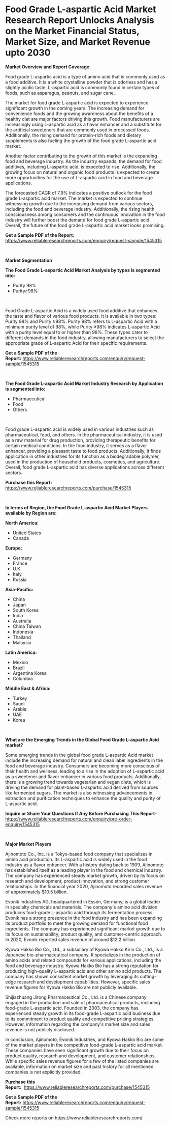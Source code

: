 <p><h1>Food Grade L-aspartic Acid Market Research Report Unlocks Analysis on the Market Financial Status, Market Size, and Market Revenue upto 2030</h1></p><p><strong>Market Overview and Report Coverage</strong></p>
<p><p>Food grade L-aspartic acid is a type of amino acid that is commonly used as a food additive. It is a white crystalline powder that is odorless and has a slightly acidic taste. L-aspartic acid is commonly found in certain types of foods, such as asparagus, peanuts, and sugar cane.</p><p>The market for food grade L-aspartic acid is expected to experience significant growth in the coming years. The increasing demand for convenience foods and the growing awareness about the benefits of a healthy diet are major factors driving this growth. Food manufacturers are increasingly using L-aspartic acid as a flavor enhancer and a substitute for the artificial sweeteners that are commonly used in processed foods. Additionally, the rising demand for protein-rich foods and dietary supplements is also fueling the growth of the food grade L-aspartic acid market.</p><p>Another factor contributing to the growth of this market is the expanding food and beverage industry. As the industry expands, the demand for food additives, including L-aspartic acid, is expected to rise. Additionally, the growing focus on natural and organic food products is expected to create more opportunities for the use of L-aspartic acid in food and beverage applications.</p><p>The forecasted CAGR of 7.9% indicates a positive outlook for the food grade L-aspartic acid market. The market is expected to continue witnessing growth due to the increasing demand from various sectors, including the food and beverage industry. Additionally, the rising health consciousness among consumers and the continuous innovation in the food industry will further boost the demand for food grade L-aspartic acid. Overall, the future of the food grade L-aspartic acid market looks promising.</p></p>
<p><strong>Get a Sample PDF of the Report:</strong> <a href="https://www.reliableresearchreports.com/enquiry/request-sample/1545315">https://www.reliableresearchreports.com/enquiry/request-sample/1545315</a></p>
<p>&nbsp;</p>
<p><strong>Market Segmentation</strong></p>
<p><strong>The Food Grade L-aspartic Acid Market Analysis by types is segmented into:</strong></p>
<p><ul><li>Purity 98%</li><li>Purity≥98%</li></ul></p>
<p>&nbsp;</p>
<p><p>Food Grade L-aspartic Acid is a widely used food additive that enhances the taste and flavor of various food products. It is available in two types: Purity 98% and Purity ≥98%. Purity 98% refers to L-aspartic Acid with a minimum purity level of 98%, while Purity ≥98% indicates L-aspartic Acid with a purity level equal to or higher than 98%. These types cater to different demands in the food industry, allowing manufacturers to select the appropriate grade of L-aspartic Acid for their specific requirements.</p></p>
<p><strong>Get a Sample PDF of the Report:</strong>&nbsp;<a href="https://www.reliableresearchreports.com/enquiry/request-sample/1545315">https://www.reliableresearchreports.com/enquiry/request-sample/1545315</a></p>
<p>&nbsp;</p>
<p><strong>The Food Grade L-aspartic Acid Market Industry Research by Application is segmented into:</strong></p>
<p><ul><li>Pharmaceutical</li><li>Food</li><li>Others</li></ul></p>
<p>&nbsp;</p>
<p><p>Food grade L-aspartic acid is widely used in various industries such as pharmaceutical, food, and others. In the pharmaceutical industry, it is used as a raw material for drug production, providing therapeutic benefits for certain medical conditions. In the food industry, it serves as a flavor enhancer, providing a pleasant taste to food products. Additionally, it finds application in other industries for its function as a biodegradable polymer, used in the production of household products, cosmetics, and agriculture. Overall, food grade L-aspartic acid has diverse applications across different sectors.</p></p>
<p><strong>Purchase this Report:</strong>&nbsp; <a href="https://www.reliableresearchreports.com/purchase/1545315">https://www.reliableresearchreports.com/purchase/1545315</a></p>
<p>&nbsp;</p>
<p><strong>In terms of Region, the Food Grade L-aspartic Acid Market Players available by Region are:</strong></p>
<p>
    <p> <strong> North America: </strong>
        <ul>
            <li>United States</li>
            <li>Canada</li>
        </ul>
        </p> 
    <p> <strong> Europe: </strong>
        <ul>
            <li>Germany</li>
            <li>France</li>
            <li>U.K.</li>
            <li>Italy</li>
            <li>Russia</li>
        </ul>
        </p> 
    <p> <strong> Asia-Pacific: </strong>
        <ul>
            <li>China</li>
            <li>Japan</li>
            <li>South Korea</li>
            <li>India</li>
            <li>Australia</li>
            <li>China Taiwan</li>
            <li>Indonesia</li>
            <li>Thailand</li>
            <li>Malaysia</li>
        </ul>
        </p> 
    <p> <strong> Latin America: </strong>
        <ul>
            <li>Mexico</li>
            <li>Brazil</li>
            <li>Argentina Korea</li>
            <li>Colombia</li>
        </ul>
        </p> 
    <p> <strong> Middle East & Africa: </strong>
        <ul>
            <li>Turkey</li>
            <li>Saudi</li>
            <li>Arabia</li>
            <li>UAE</li>
            <li>Korea</li>
        </ul>
    </p>
    </p>
<p>&nbsp;</p>
<p><strong>What are the Emerging Trends in the Global Food Grade L-aspartic Acid market?</strong></p>
<p><p>Some emerging trends in the global food grade L-aspartic Acid market include the increasing demand for natural and clean label ingredients in the food and beverage industry. Consumers are becoming more conscious of their health and wellness, leading to a rise in the adoption of L-aspartic acid as a sweetener and flavor enhancer in various food products. Additionally, there is a growing trend towards vegetarian and vegan diets, which is driving the demand for plant-based L-aspartic acid derived from sources like fermented sugars. The market is also witnessing advancements in extraction and purification techniques to enhance the quality and purity of L-aspartic acid.</p></p>
<p><strong>Inquire or Share Your Questions If Any Before Purchasing This Report</strong>- <a href="https://www.reliableresearchreports.com/enquiry/pre-order-enquiry/1545315">https://www.reliableresearchreports.com/enquiry/pre-order-enquiry/1545315</a></p>
<p>&nbsp;</p>
<p><strong>Major Market Players</strong></p>
<p><p>Ajinomoto Co., Inc. is a Tokyo-based food company that specializes in amino acid production. Its L-aspartic acid is widely used in the food industry as a flavor enhancer. With a history dating back to 1909, Ajinomoto has established itself as a leading player in the food and chemical industry. The company has experienced steady market growth, driven by its focus on research and development, product innovation, and strong customer relationships. In the financial year 2020, Ajinomoto recorded sales revenue of approximately $10.5 billion.</p><p>Evonik Industries AG, headquartered in Essen, Germany, is a global leader in specialty chemicals and materials. The company's amino acid division produces food-grade L-aspartic acid through its fermentation process. Evonik has a strong presence in the food industry and has been expanding its product portfolio to meet the growing demand for functional food ingredients. The company has experienced significant market growth due to its focus on sustainability, product quality, and customer-centric approach. In 2020, Evonik reported sales revenue of around $12.2 billion.</p><p>Kyowa Hakko Bio Co., Ltd., a subsidiary of Kyowa Hakko Kirin Co., Ltd., is a Japanese bio-pharmaceutical company. It specializes in the production of amino acids and related compounds for various applications, including the food and beverage industry. Kyowa Hakko Bio has a strong reputation for producing high-quality L-aspartic acid and other amino acid products. The company has shown consistent market growth by leveraging its cutting-edge research and development capabilities. However, specific sales revenue figures for Kyowa Hakko Bio are not publicly available.</p><p>Shijiazhuang Jirong Pharmaceutical Co., Ltd. is a Chinese company engaged in the production and sale of pharmaceutical products, including food-grade L-aspartic acid. Founded in 2003, the company has experienced steady growth in its food-grade L-aspartic acid business due to its commitment to product quality and competitive pricing strategies. However, information regarding the company's market size and sales revenue is not publicly disclosed.</p><p>In conclusion, Ajinomoto, Evonik Industries, and Kyowa Hakko Bio are some of the market players in the competitive food-grade L-aspartic acid market. These companies have seen significant growth due to their focus on product quality, research and development, and customer relationships. While specific sales revenue figures for a few of the listed companies are available, information on market size and past history for all mentioned companies is not explicitly provided.</p></p>
<p><strong>Purchase this Report:</strong>&nbsp;&nbsp;<a href="https://www.reliableresearchreports.com/purchase/1545315">https://www.reliableresearchreports.com/purchase/1545315</a></p>
<p></p>
<p><strong>Get a Sample PDF of the Report:</strong>&nbsp;<a href="https://www.reliableresearchreports.com/enquiry/request-sample/1545315">https://www.reliableresearchreports.com/enquiry/request-sample/1545315</a></p>
<p>Check more reports on https://www.reliableresearchreports.com/</p>